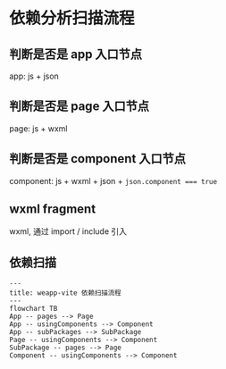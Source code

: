 # 依赖分析扫描流程

## 判断是否是 app 入口节点

app: js + json

## 判断是否是 page 入口节点

page: js + wxml

## 判断是否是 component 入口节点

component: js + wxml + json + `json.component === true`

## wxml fragment

wxml, 通过 import / include 引入

## 依赖扫描

```mermaid
---
title: weapp-vite 依赖扫描流程
---
flowchart TB
App -- pages --> Page
App -- usingComponents --> Component
App -- subPackages --> SubPackage
Page -- usingComponents --> Component
SubPackage -- pages --> Page
Component -- usingComponents --> Component
```
